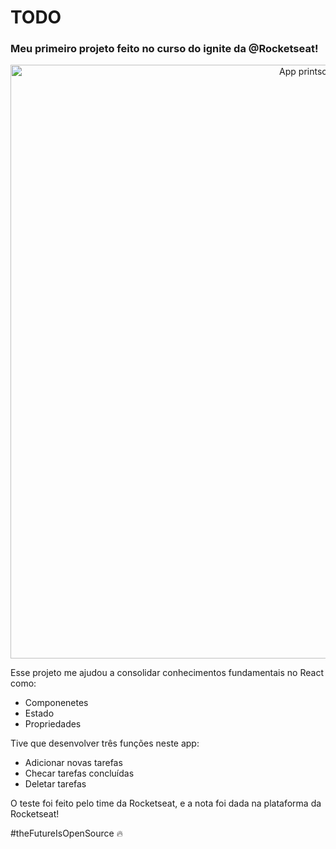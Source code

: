 # TODO

### Meu primeiro projeto feito no curso do ignite da @Rocketseat!

<p align="center" >
    <img alt="App printscreen" width="950" src="https://user-images.githubusercontent.com/66370674/125149795-71827200-e111-11eb-9cc1-97a3c9f727cc.png"/>
</p>

Esse projeto me ajudou a consolidar conhecimentos fundamentais no React como:
 - Componenetes 
 - Estado
 - Propriedades
 
Tive que desenvolver três funções neste app:
 - Adicionar novas tarefas
 - Checar tarefas concluídas
 - Deletar tarefas
 
O teste foi feito pelo time da Rocketseat, e a nota foi dada na plataforma da Rocketseat!

#theFutureIsOpenSource :fire:
